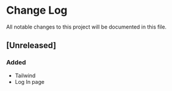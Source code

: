 # Change Log
All notable changes to this project will be documented in this file.

## [Unreleased]
### Added
- Tailwind
- Log In page